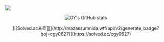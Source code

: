 <!-- ### Hi there 👋 -->

<!--
**cgy0627/cgy0627** is a ✨ _special_ ✨ repository because its `README.md` (this file) appears on your GitHub profile.

Here are some ideas to get you started:

- 🔭 I’m currently working on ...
- 🌱 I’m currently learning ...
- 👯 I’m looking to collaborate on ...
- 🤔 I’m looking for help with ...
- 💬 Ask me about ...
- 📫 How to reach me: ...
- 😄 Pronouns: ...
- ⚡ Fun fact: ...
-->

<img src="https://capsule-render.vercel.app/api?type=slice&color=auto&height=200&section=header&text=GeunYoung&fontSize=90" />

<div align="center">
  
  ![GY's GitHub stats](https://github-readme-stats-ruby-one.vercel.app/api?username=cgy0627&show_icons=true&theme=radical)
 
  <span>
    [![Solved.ac프로필](http://mazassumnida.wtf/api/v2/generate_badge?boj=cgy0627)](https://solved.ac/cgy0627)
  </span>
  <span>
    
  </span>
 
</div>

 
